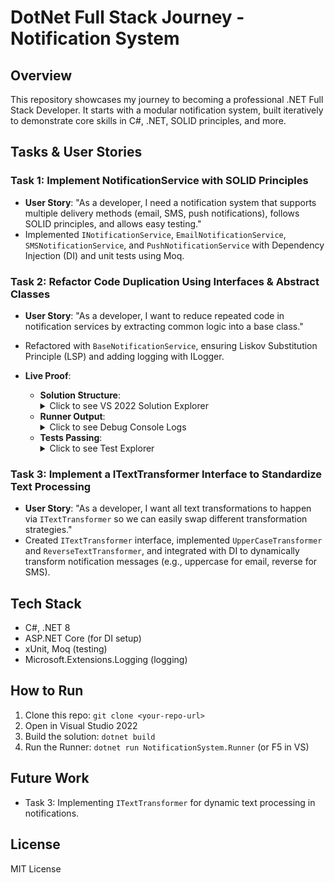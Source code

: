 # DotNet Full Stack Journey - Notification System

## Overview
This repository showcases my journey to becoming a professional .NET Full Stack Developer. It starts with a modular notification system, built iteratively to demonstrate core skills in C#, .NET, SOLID principles, and more.

## Tasks & User Stories
### Task 1: Implement NotificationService with SOLID Principles
- **User Story**: "As a developer, I need a notification system that supports multiple delivery methods (email, SMS, push notifications), follows SOLID principles, and allows easy testing."
- Implemented `INotificationService`, `EmailNotificationService`, `SMSNotificationService`, and `PushNotificationService` with Dependency Injection (DI) and unit tests using Moq.

### Task 2: Refactor Code Duplication Using Interfaces & Abstract Classes
- **User Story**: "As a developer, I want to reduce repeated code in notification services by extracting common logic into a base class."
- Refactored with `BaseNotificationService`, ensuring Liskov Substitution Principle (LSP) and adding logging with ILogger.

- **Live Proof**:
  - **Solution Structure**: 
    <details><summary>Click to see VS 2022 Solution Explorer</summary>
    <img src="docs\Task2_Structure.png" alt="Task 2 Solution Structure" width="600"/>
    </details>
  - **Runner Output**: 
    <details><summary>Click to see Debug Console Logs</summary>
    <img src="docs\Task2_Output.png" alt="Task 2 Runner Output" width="600"/>
    </details>
  - **Tests Passing**: 
    <details><summary>Click to see Test Explorer</summary>
    <img src="docs\Task2_Tests.png" alt="Task 2 Unit Tests" width="600"/>
    </details>

### Task 3: Implement a ITextTransformer Interface to Standardize Text Processing
- **User Story**: "As a developer, I want all text transformations to happen via `ITextTransformer` so we can easily swap different transformation strategies."
- Created `ITextTransformer` interface, implemented `UpperCaseTransformer` and `ReverseTextTransformer`, and integrated with DI to dynamically transform notification messages (e.g., uppercase for email, reverse for SMS).


## Tech Stack
- C#, .NET 8
- ASP.NET Core (for DI setup)
- xUnit, Moq (testing)
- Microsoft.Extensions.Logging (logging)

## How to Run
1. Clone this repo: `git clone <your-repo-url>`
2. Open in Visual Studio 2022
3. Build the solution: `dotnet build`
4. Run the Runner: `dotnet run NotificationSystem.Runner` (or F5 in VS)

## Future Work
- Task 3: Implementing `ITextTransformer` for dynamic text processing in notifications.

## License
MIT License